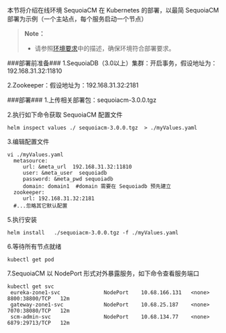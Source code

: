 本节将介绍在线环境 SequoiaCM 在 Kubernetes 的部署，以最简 SequoiaCM 部署为示例（一个主站点，每个服务启动一个节点）

>  **Note：**
> 
>  * 请参照[环境要求][Require]中的描述，确保环境符合部署要求。  

###部署前准备###
1.SequoiaDB（3.0以上）集群：开启事务，假设地址为：192.168.31.32:11810

2.Zookeeper：假设地址为：192.168.31.32:2181

###部署###
1.上传相关部署包：sequoiacm-3.0.0.tgz

2.执行如下命令获取 SequoiaCM 配置文件

```
helm inspect values ./ sequoiacm-3.0.0.tgz  > ./myValues.yaml
```

3.编辑配置文件

```
vi ./myValues.yaml
  metasource:
     url: &meta_url  192.168.31.32:11810
     user: &meta_user  sequoiadb
     password: &meta_pwd sequoiadb
     domain: domain1  #domain 需要在 Sequoiadb 预先建立
  zookeeper:
     url: 192.168.31.32:2181 
  #...忽略其它默认配置

```

5.执行安装

```
helm install   ./sequoiacm-3.0.0.tgz -f ./myValues.yaml
```
6.等待所有节点就绪

```
kubectl get pod 
```

7.SequoiaCM 以 NodePort 形式对外暴露服务，如下命令查看服务端口

```
kubectl get svc
 eureka-zone1-svc              NodePort    10.68.166.131   <none>        8800:38800/TCP   12m
 gateway-zone1-svc             NodePort    10.68.25.187    <none>        7070:38080/TCP   12m
 scm-admin-svc                 NodePort    10.68.134.77    <none>        6879:29713/TCP   12m
```

[Require]:Kubernetes/SequoiaCM_Deploy/require.md
